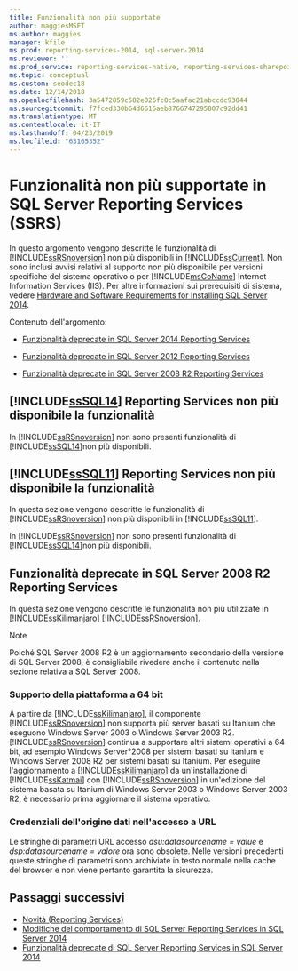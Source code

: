 ```yaml
---
title: Funzionalità non più supportate
author: maggiesMSFT
ms.author: maggies
manager: kfile
ms.prod: reporting-services-2014, sql-server-2014
ms.reviewer: ''
ms.prod_service: reporting-services-native, reporting-services-sharepoint
ms.topic: conceptual
ms.custom: seodec18
ms.date: 12/14/2018
ms.openlocfilehash: 3a5472859c582e026fc0c5aafac21abccdc93044
ms.sourcegitcommit: f7fced330b64d6616aeb8766747295807c92dd41
ms.translationtype: MT
ms.contentlocale: it-IT
ms.lasthandoff: 04/23/2019
ms.locfileid: "63165352"
---
```

# <a name="discontinued-functionality-in-sql-server-reporting-services-ssrs"></a>Funzionalità non più supportate in SQL Server Reporting Services (SSRS)

  In questo argomento vengono descritte le funzionalità di [!INCLUDE[ssRSnoversion](../includes/ssrsnoversion-md.md)] non più disponibili in [!INCLUDE[ssCurrent](../includes/sscurrent-md.md)]. Non sono inclusi avvisi relativi al supporto non più disponibile per versioni specifiche del sistema operativo o per [!INCLUDE[msCoName](../includes/msconame-md.md)] Internet Information Services (IIS). Per altre informazioni sui prerequisiti di sistema, vedere [Hardware and Software Requirements for Installing SQL Server 2014](../sql-server/install/hardware-and-software-requirements-for-installing-sql-server.md).  
  
 Contenuto dell'argomento:  
  
- [Funzionalità deprecate in SQL Server 2014 Reporting Services](#bkmk_sql14)  
  
- [Funzionalità deprecate in SQL Server 2012 Reporting Services](#bkmk_rc0)  
  
- [Funzionalità deprecate in SQL Server 2008 R2 Reporting Services](#bkmk_kj)  
  
##  <a name="bkmk_sql14"></a> [!INCLUDE[ssSQL14](../includes/sssql14-md.md)] Reporting Services non più disponibile la funzionalità

 In [!INCLUDE[ssRSnoversion](../includes/ssrsnoversion-md.md)] non sono presenti funzionalità di [!INCLUDE[ssSQL14](../includes/sssql14-md.md)]non più disponibili.  
  
##  <a name="bkmk_rc0"></a> [!INCLUDE[ssSQL11](../includes/sssql11-md.md)] Reporting Services non più disponibile la funzionalità

 In questa sezione vengono descritte le funzionalità di [!INCLUDE[ssRSnoversion](../includes/ssrsnoversion-md.md)] non più disponibili in [!INCLUDE[ssSQL11](../includes/sssql11-md.md)].  
  
 In [!INCLUDE[ssRSnoversion](../includes/ssrsnoversion-md.md)] non sono presenti funzionalità di [!INCLUDE[ssSQL14](../includes/sssql14-md.md)]non più disponibili.  
  
##  <a name="bkmk_kj"></a> Funzionalità deprecate in SQL Server 2008 R2 Reporting Services

 In questa sezione vengono descritte le funzionalità non più utilizzate in [!INCLUDE[ssKilimanjaro](../includes/sskilimanjaro-md.md)] [!INCLUDE[ssRSnoversion](../includes/ssrsnoversion-md.md)].  
  
> [!NOTE]  
> Poiché SQL Server 2008 R2 è un aggiornamento secondario della versione di SQL Server 2008, è consigliabile rivedere anche il contenuto nella sezione relativa a SQL Server 2008.
  
### <a name="64-bit-platform-support"></a>Supporto della piattaforma a 64 bit

 A partire da [!INCLUDE[ssKilimanjaro](../includes/sskilimanjaro-md.md)], il componente [!INCLUDE[ssRSnoversion](../includes/ssrsnoversion-md.md)] non supporta più server basati su Itanium che eseguono Windows Server 2003 o Windows Server 2003 R2. [!INCLUDE[ssRSnoversion](../includes/ssrsnoversion-md.md)] continua a supportare altri sistemi operativi a 64 bit, ad esempio Windows Server°2008 per sistemi basati su Itanium e Windows Server 2008 R2 per sistemi basati su Itanium. Per eseguire l'aggiornamento a [!INCLUDE[ssKilimanjaro](../includes/sskilimanjaro-md.md)] da un'installazione di [!INCLUDE[ssKatmai](../includes/sskatmai-md.md)] con [!INCLUDE[ssRSnoversion](../includes/ssrsnoversion-md.md)] in un'edizione del sistema basata su Itanium di Windows Server 2003 o Windows Server 2003 R2, è necessario prima aggiornare il sistema operativo.  
  
### <a name="data-source-credentials-in-url-access"></a>Credenziali dell'origine dati nell'accesso a URL

 Le stringhe di parametri URL accesso *dsu:datasourcename = value* e *dsp:datasourcename = valore* ora sono obsolete. Nelle versioni precedenti queste stringhe di parametri sono archiviate in testo normale nella cache del browser e non viene pertanto garantita la sicurezza.  
  
## <a name="next-steps"></a>Passaggi successivi

 - [Novità &#40;Reporting Services&#41;](what-s-new-reporting-services.md)
 - [Modifiche del comportamento di SQL Server Reporting Services in SQL Server 2014](behavior-changes-to-sql-server-reporting-services-in-sql-server-2016.md)
 - [Funzionalità deprecate di SQL Server Reporting Services in SQL Server 2014](deprecated-features-in-sql-server-reporting-services-ssrs.md)